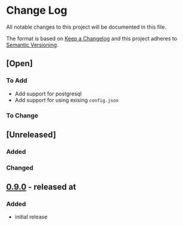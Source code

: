# Change Log

All notable changes to this project will be documented in this file.

The format is based on [Keep a Changelog](http://keepachangelog.com/)
and this project adheres to [Semantic Versioning](http://semver.org/).

## [Open]

### To Add

* Add support for postgresql
* Add support for using exising `config.json`

### To Change

## [Unreleased]

### Added

### Changed

## [0.9.0](https://github.com/bazzline/mattermost_housekeeping/tree/0.9.0) - released at 

### Added

* initial release
